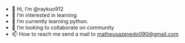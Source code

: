 - 👋 Hi, I’m @raykuo912
- 👀 I’m interested in learning
- 🌱 I’m currently learning python.
- 💞️ I’m looking to collaborate on community
- 📫 How to reach me send a mail to matheusazevedo090@gmail.com

<!---
raykuo912/raykuo912 is a ✨ special ✨ repository because its `README.md` (this file) appears on your GitHub profile.
You can click the Preview link to take a look at your changes.
--->
